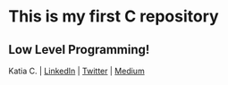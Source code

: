 # This is my first C repository

## Low Level Programming!

Katia C. | [LinkedIn](https://www.linkedin.com/in/katia-corona-036266132/) | [Twitter](https://twitter.com/KatiaCorona11) | [Medium](https://medium.com/katiacorona)
